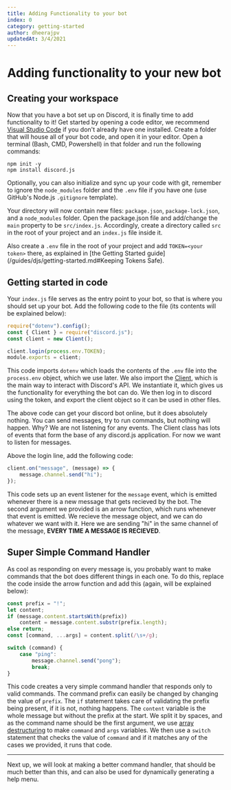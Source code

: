 ```yaml
---
title: Adding Functionality to your bot
index: 0
category: getting-started
author: dheerajpv
updatedAt: 3/4/2021
---
```


# Adding functionality to your new bot

## Creating your workspace

Now that you have a bot set up on Discord, it is finally time to add functionality to it! Get started by opening a code editor, we recommend [Visual Studio Code](https://code.visualstudio.com/) if you don't already have one installed.
Create a folder that will house all of your bot code, and open it in your editor. Open a terminal (Bash, CMD, Powershell) in that folder and run the following commands:

```
npm init -y
npm install discord.js
```

Optionally, you can also initialize and sync up your code with git, remember to ignore the `node_modules` folder and the `.env` file if you have one (use GitHub's Node.js `.gitignore` template).

Your directory will now contain new files: `package.json`, `package-lock.json`, and a `node_modules` folder.
Open the package.json file and add/change the `main` property to be `src/index.js`. Accordingly, create a directory called `src` in the root of your project and an `index.js` file inside it.

Also create a `.env` file in the root of your project and add `TOKEN=<your token>` there, as explained in [the Getting Started guide](/guides/djs/getting-started.md#Keeping Tokens Safe).

## Getting started in code

Your `index.js` file serves as the entry point to your bot, so that is where you should set up your bot.
Add the following code to the file (its contents will be explained below):

```js
require("dotenv").config();
const { Client } = require("discord.js");
const client = new Client();

client.login(process.env.TOKEN);
module.exports = client;
```

This code imports `dotenv` which loads the contents of the `.env` file into the `process.env` object, which we use later. We also import the [Client](https://discord.js.org/#/docs/main/stable/class/Client), which is the main way to interact with Discord's API.
We instantiate it, which gives us the functionality for everything the bot can do. We then log in to discord using the token, and export the client object so it can be used in other files.

The above code can get your discord bot online, but it does absolutely nothing.
You can send messages, try to run commands, but nothing will happen.
Why? We are not listening for any events.
The Client class has lots of events that form the base of any discord.js application.
For now we want to listen for messages.

Above the login line, add the following code:

```js
client.on("message", (message) => {
    message.channel.send("hi");
});
```

This code sets up an event listener for the `message` event, which is emitted whenever there is a new message that gets recieved by the bot.
The second argument we provided is an arrow function, which runs whenever that event is emitted.
We recieve the message object, and we can do whatever we want with it. Here we are sending "hi" in the same channel of the message, **EVERY TIME A MESSAGE IS RECIEVED**.

## Super Simple Command Handler

As cool as responding on every message is, you probably want to make commands that the bot does different things in each one.
To do this, replace the code inside the arrow function and add this (again, will be explained below):

```js
const prefix = "!";
let content;
if (message.content.startsWith(prefix))
    content = message.content.substr(prefix.length);
else return;
const [command, ...args] = content.split(/\s+/g);

switch (command) {
    case "ping":
        message.channel.send("pong");
        break;
}
```

This code creates a very simple command handler that responds only to valid commands.
The command prefix can easily be changed by changing the value of `prefix`.
The `if` statement takes care of validating the prefix being present, if it is not, nothing happens.
The `content` variable is the whole message but without the prefix at the start.
We split it by spaces, and as the command name should be the first argument, we use [array destructuring](https://developer.mozilla.org/en-US/docs/Web/JavaScript/Reference/Operators/Destructuring_assignment) to make `command` and `args` variables.
We then use a `switch` statement that checks the value of `command` and if it matches any of the cases we provided, it runs that code.

---

Next up, we will look at making a better command handler, that should be much better than this, and can also be used for dynamically generating a help menu.
